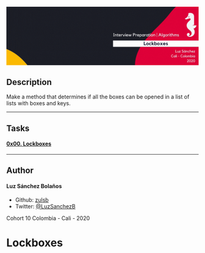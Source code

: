 ![Banner](banner-boxes.gif)

## Description

Make a method that determines if all the boxes can be opened in a list of lists with boxes and keys.

---

## Tasks
#### [0x00. Lockboxes](./0x00-lockboxes) 

---

## Author
#### Luz Sánchez Bolaños
- Github: [zulsb](https://github.com/zulsb)
- Twitter: [@LuzSanchezB](https://twitter.com/LuzSanchezB)

Cohort 10
Colombia - Cali - 2020
# Lockboxes
